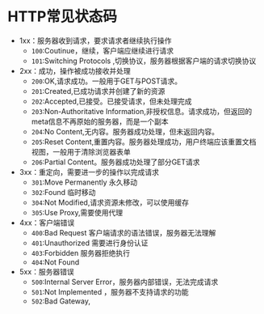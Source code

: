 # HTTP常见状态码

- 1xx：服务器收到请求，要求请求者继续执行操作
  - `100`:Coutinue，继续，客户端应继续进行请求
  - `101`:Switching Protocols ,切换协议，服务器根据客户端的请求切换协议
- 2xx：成功，操作被成功接收并处理
  - `200`:OK,请求成功。一般用于GET与POST请求。
  - `201`:Created,已成功请求并创建了新的资源
  - `202`:Accepted,已接受。已接受请求，但未处理完成
  - `203`:Non-Authoritative Information,非授权信息。请求成功，但返回的meta信息不再原始的服务器，而是一个副本
  - `204`:No Content,无内容。服务器成功处理，但未返回内容。
  - `205`:Reset Content,重置内容。服务器处理成功，用户终端应该重置文档视图，一般用于清除浏览器表单
  - `206`:Partial Content。服务器成功处理了部分GET请求
- 3xx：重定向，需要进一步的操作以完成请求
  - `301`:Move Permanently 永久移动
  - `302`:Found 临时移动
  - `304`:Not Modified,请求资源未修改，可以使用缓存
  - `305`:Use Proxy,需要使用代理
- 4xx：客户端错误
  - `400`:Bad Request 客户端请求的语法错误，服务器无法理解
  - `401`:Unauthorized 需要进行身份认证
  - `403`:Forbidden 服务器拒绝执行
  - `404`:Not Found
- 5xx：服务器错误
  - `500`:Internal Server Error，服务器内部错误，无法完成请求
  - `501`:Not Implemented ，服务器不支持请求的功能
  - `502`:Bad Gateway,